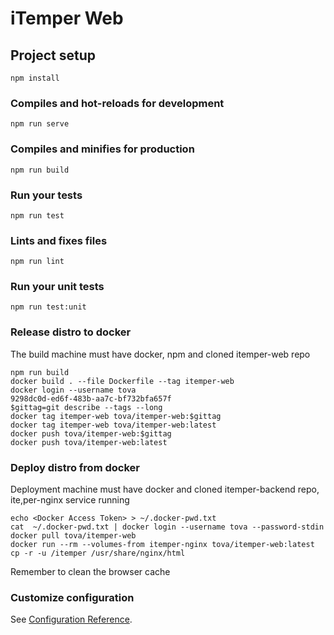 # iTemper Web

## Project setup
```
npm install
```

### Compiles and hot-reloads for development
```
npm run serve
```

### Compiles and minifies for production
```
npm run build
```

### Run your tests
```
npm run test
```

### Lints and fixes files
```
npm run lint
```

### Run your unit tests
```
npm run test:unit
```

### Release distro to docker
The build machine must have docker, npm and cloned itemper-web repo 
```
npm run build
docker build . --file Dockerfile --tag itemper-web
docker login --username tova
9298dc0d-ed6f-483b-aa7c-bf732bfa657f
$gittag=git describe --tags --long
docker tag itemper-web tova/itemper-web:$gittag
docker tag itemper-web tova/itemper-web:latest 
docker push tova/itemper-web:$gittag
docker push tova/itemper-web:latest
```
### Deploy distro from docker
Deployment machine must have docker and cloned itemper-backend repo, ite,per-nginx service running
```
echo <Docker Access Token> > ~/.docker-pwd.txt
cat  ~/.docker-pwd.txt | docker login --username tova --password-stdin
docker pull tova/itemper-web
docker run --rm --volumes-from itemper-nginx tova/itemper-web:latest cp -r -u /itemper /usr/share/nginx/html
```
Remember to clean the browser cache


### Customize configuration
See [Configuration Reference](https://cli.vuejs.org/config/).
